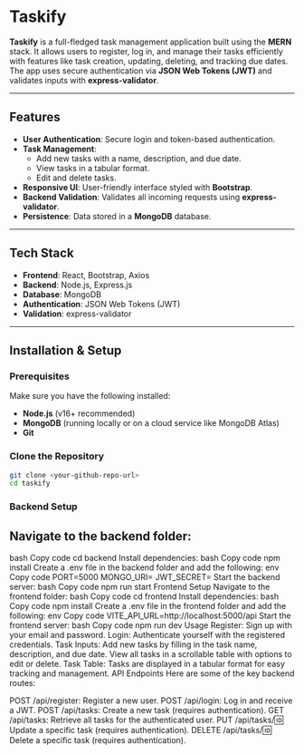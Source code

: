 # Taskify

**Taskify** is a full-fledged task management application built using the **MERN** stack. It allows users to register, log in, and manage their tasks efficiently with features like task creation, updating, deleting, and tracking due dates. The app uses secure authentication via **JSON Web Tokens (JWT)** and validates inputs with **express-validator**.

---

## Features

- **User Authentication**: Secure login and token-based authentication.
- **Task Management**:
  - Add new tasks with a name, description, and due date.
  - View tasks in a tabular format.
  - Edit and delete tasks.
- **Responsive UI**: User-friendly interface styled with **Bootstrap**.
- **Backend Validation**: Validates all incoming requests using **express-validator**.
- **Persistence**: Data stored in a **MongoDB** database.

---

## Tech Stack

- **Frontend**: React, Bootstrap, Axios
- **Backend**: Node.js, Express.js
- **Database**: MongoDB
- **Authentication**: JSON Web Tokens (JWT)
- **Validation**: express-validator

---

## Installation & Setup

### Prerequisites

Make sure you have the following installed:
- **Node.js** (v16+ recommended)
- **MongoDB** (running locally or on a cloud service like MongoDB Atlas)
- **Git**

### Clone the Repository

```bash
git clone <your-github-repo-url>
cd taskify
```

### Backend Setup
## Navigate to the backend folder:
bash
Copy code
cd backend
Install dependencies:
bash
Copy code
npm install
Create a .env file in the backend folder and add the following:
env
Copy code
PORT=5000
MONGO_URI=<your-mongo-connection-string>
JWT_SECRET=<your-jwt-secret>
Start the backend server:
bash
Copy code
npm run start
Frontend Setup
Navigate to the frontend folder:
bash
Copy code
cd frontend
Install dependencies:
bash
Copy code
npm install
Create a .env file in the frontend folder and add the following:
env
Copy code
VITE_API_URL=http://localhost:5000/api
Start the frontend server:
bash
Copy code
npm run dev
Usage
Register: Sign up with your email and password.
Login: Authenticate yourself with the registered credentials.
Task Inputs:
Add new tasks by filling in the task name, description, and due date.
View all tasks in a scrollable table with options to edit or delete.
Task Table:
Tasks are displayed in a tabular format for easy tracking and management.
API Endpoints
Here are some of the key backend routes:

POST /api/register: Register a new user.
POST /api/login: Log in and receive a JWT.
POST /api/tasks: Create a new task (requires authentication).
GET /api/tasks: Retrieve all tasks for the authenticated user.
PUT /api/tasks/:id: Update a specific task (requires authentication).
DELETE /api/tasks/:id: Delete a specific task (requires authentication).
